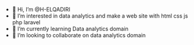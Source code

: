 - 👋 Hi, I’m @H-ELQADIRI
- 👀 I’m interested in data analytics and make a web site with html css js php laravel
- 🌱 I’m currently learning Data analytics domain
- 💞️ I’m looking to collaborate on data analytics domain

<!---
H-ELQADIRI/H-ELQADIRI is a ✨ special ✨ repository because its `README.md` (this file) appears on your GitHub profile.
You can click the Preview link to take a look at your changes.
--->
